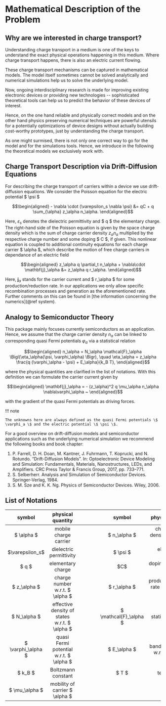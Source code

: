 
Mathematical Description of the Problem
================================
## Why are we interested in charge transport?
Understanding charge transport in a medium is one of the keys to understand the exact physical operations happening in this medium.
Where charge transport happens, there is also an electric current flowing. 

These charge transport mechanisms can be captured in mathematical models. The model itself sometimes cannot be solved analytically and numerical simulations help us to solve the underlying model.

Now, ongoing interdisciplinary research is made for improving existing electronic devices or providing new technologies -- sophisticated theoretical tools can help us to predict the behavior of these devices of interest.

Hence, on the one hand reliable and physically correct models and on the other hand physics preserving numerical techniques are powerful utensils for a potentially optimizations of device designs without actually building cost-worthy prototypes, just by understanding the charge transport.

As one might surmised, there is not only one correct way to go for the model and for the simulations tools. Hence, we introduce in the following the theoretical models we exclusively work with.

## Charge Transport Description via Drift-Diffusion Equations
For describing the charge transport of carriers within a device we use drift-diffusion equations. We consider the Poisson equation for the electric potential \$ \\psi \$
```math
\begin{aligned}
- \nabla \cdot (\varepsilon_s \nabla \psi) &= qC + q \sum_{\alpha} z_\alpha n_\alpha.
\end{aligned}
```
Here, 
$\varepsilon_s$
denotes the dielectric permittivity and $ q $ the elementary charge. The right-hand side of the Poisson equation is given by the space charge density which is the sum of charge carrier density
$z_\alpha n_\alpha$
multiplied by the respective charge number and some doping $ C $, if given.
This nonlinear equation is coupled to additional continuity equations for each charge carrier $ \alpha $, which describe the motion of free charge carriers in dependance of an electric field
```math
\begin{aligned}
z_\alpha q \partial_t n_\alpha +  \nabla\cdot \mathbf{j}_\alpha 
	&= 
	z_\alpha q	r_\alpha.
\end{aligned}
```
Here,
$\mathbf{j}_\alpha$
stands for the carrier current and $ r_\alpha $ for some production/reduction rate. In our applications we only allow specific recombination processes and generation as the aforementioned rate. Further comments on this can be found in 
[the information concerning the numerics](@ref system).

## Analogy to Semiconductor Theory
This package mainly focuses currently semiconductors as an application. Hence, we assume that the charge carrier density
$n_\alpha$
can be linked to corresponding quasi Fermi potentials $\varphi_\alpha$ via a statistical relation 
```math
\begin{aligned}
n_\alpha = N_\alpha \mathcal{F}_\alpha \Bigl(\eta_\alpha(\psi, \varphi_\alpha) \Bigr), \quad \eta_\alpha = z_\alpha \frac{q (\varphi_\alpha - \psi) + E_\alpha}{k_B T},
\end{aligned}
```
where the physical quantities are clarified in the list of notations. With this definition we can formulate the carrier current given by
```math
\begin{aligned}
    \mathbf{j}_\alpha 
	=
    - (z_\alpha)^2 q \mu_\alpha  
    n_\alpha  
    \nabla\varphi_\alpha
    ~
\end{aligned}
```
with the gradient of the quasi Fermi potentials as driving forces. 

!!! note

    The unknowns here are always defined as the quasi Fermi potentials \$ \varphi_a \$ and the electric potential \$ \psi \$.




For a good overview on drift-diffusion models and semiconductor applications such as the underlying numerical simulation we recommend the following books and book chapter:

1. P. Farrell, D. H. Doan, M. Kantner, J. Fuhrmann, T. Koprucki, and N. Rotundo. “Drift-Diffusion Models”. In: Optoelectronic Device Modeling and Simulation: Fundamentals, Materials, Nanostructures, LEDs, and Amplifiers. CRC Press Taylor & Francis Group, 2017, pp. 733–771.
2. S. Selberherr. Analysis and Simulation of Semiconductor Devices. Springer-Verlag, 1984.
3. S. M. Sze and K. K. Ng. Physics of Semiconductor Devices. Wiley, 2006.


## List of Notations

| **symbol** | **physical quantity** |   |   |   |   | **symbol** | **physical quantity** |
| :---:         |     :---:      |          :---: |          :---: |          :---: |          :---: |          :---: |          :---: |
| \$ \\alpha \$   | mobile charge carrier     |      |      |      |      | \$ n_\\alpha \$    | charge carrier density of \$ \\alpha \$    |
| \$\\varepsilon_s\$     | dielectric permittivity       |      |      |      |      | \$ \\psi \$      | electrostatic potential      |
| \$ q \$     | elementary charge       |      |      |      |      | \$C\$      | doping/background charge      |
| \$ z_\\alpha \$     | charge number w.r.t. \$ \\alpha \$       |      |      |      |      | \$ r_\\alpha \$     | production/reaction rate w.r.t. \$ \\alpha \$       |      |      |      |      | \$ \\mathbf{j}_\\alpha \$      | current density w.r.t. \$ \\alpha \$      |
| \$ N_\\alpha \$     | effective density of states w.r.t. \$ \\alpha \$       |      |      |      |      | \$ \\mathcal{F}_\\alpha \$      | statistics function      |
| \$ \\varphi_\\alpha \$     | quasi Fermi potential w.r.t. \$ \\alpha \$       |      |      |      |      | \$ E_\\alpha \$      | band-edge energy w.r.t. \$ \\alpha \$      |
| \$ k_B \$     | Boltzmann constant       |      |      |      |      | \$ T \$      | temperature      |
| \$ \\mu_\\alpha \$     | mobility of carrier \$ \\alpha \$      |      |      |      |      |        |        |

